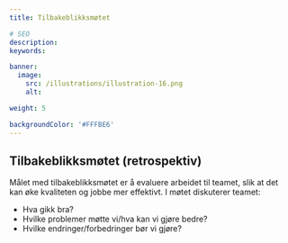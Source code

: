 ```yaml
---
title: Tilbakeblikksmøtet

# SEO
description:
keywords:

banner:
  image:
    src: /illustrations/illustration-16.png
    alt:

weight: 5

backgroundColor: '#FFFBE6'
---
```


## Tilbakeblikksmøtet (retrospektiv)

Målet med tilbakeblikksmøtet er å evaluere arbeidet til teamet, slik at det kan øke kvaliteten og jobbe mer effektivt. I møtet diskuterer teamet:  
- Hva gikk bra?
- Hvilke problemer møtte vi/hva kan vi gjøre bedre?
- Hvilke endringer/forbedringer bør vi gjøre?

